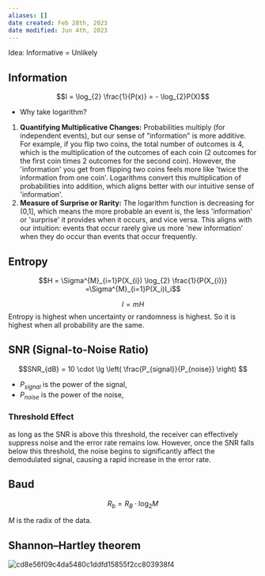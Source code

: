 ```yaml
---
aliases: []
date created: Feb 28th, 2023
date modified: Jun 4th, 2023
---
```

Idea: Informative = Unlikely

## Information
$$I = \log_{2} \frac{1}{P(x)} = - \log_{2}P(X)$$

- Why take logarithm?
1. **Quantifying Multiplicative Changes:** Probabilities multiply (for independent events), but our sense of "information" is more additive. For example, if you flip two coins, the total number of outcomes is 4, which is the multiplication of the outcomes of each coin (2 outcomes for the first coin times 2 outcomes for the second coin). However, the 'information' you get from flipping two coins feels more like 'twice the information from one coin'. Logarithms convert this multiplication of probabilities into addition, which aligns better with our intuitive sense of 'information'.
2. **Measure of Surprise or Rarity:** The logarithm function is decreasing for (0,1], which means the more probable an event is, the less 'information' or 'surprise' it provides when it occurs, and vice versa. This aligns with our intuition: events that occur rarely give us more 'new information' when they do occur than events that occur frequently.

## Entropy
$$H = \Sigma^{M}_{i=1}P(X_{i}) \log_{2} \frac{1}{P(X_{i)}} =\Sigma^{M}_{i=1}P(X_i)I_i$$

$$ I = mH$$
Entropy is highest when uncertainty or randomness is highest. So it is highest when all probability are the same.

## SNR (Signal-to-Noise Ratio)
$$SNR_{dB} = 10 \cdot \lg \left( \frac{P_{signal}}{P_{noise}} \right) 
$$

- $P_{signal}$ is the power of the signal,
- $P_{noise}$ is the power of the noise,

### Threshold Effect
as long as the SNR is above this threshold, the receiver can effectively suppress noise and the error rate remains low. However, once the SNR falls below this threshold, the noise begins to significantly affect the demodulated signal, causing a rapid increase in the error rate.

## Baud
$$R_{b}= R_{B} \cdot \log_{2} M$$

$M$ is the radix of the data.

## Shannon–Hartley theorem
![cd8e56f09c4da5480c1ddfd15855f2cc803938f4](https://wikimedia.org/api/rest_v1/media/math/render/svg/cd8e56f09c4da5480c1ddfd15855f2cc803938f4)